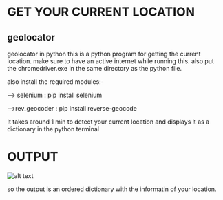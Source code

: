 # GET YOUR CURRENT LOCATION
## geolocator
geolocator in python
this is a python program for getting the current location. make sure to have an active internet while running this. also put the 
chromedriver.exe in the same directory as the python file.

also install the required modules:-

--> selenium : pip install selenium

-->rev_geocoder : pip install reverse-geocode

It takes around 1 min to detect your current location and displays it as a dictionary in the python terminal

# OUTPUT
![alt text](https://github.com/abhishek-pes/Awesome-Python-Scripts/blob/master/System-Automation-Scripts/geolocator-master/img.JPG)

so the output is an ordered dictionary with the informatin of your location.
